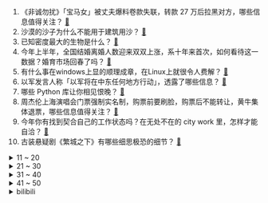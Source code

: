 1. 《非诚勿扰》「宝马女」被丈夫爆料卷款失联，转款 27 万后拉黑对方，哪些信息值得关注？ [:link:](https://www.zhihu.com/question/626222140)
2. 沙漠的沙子为什么不能用于建筑用沙？ [:link:](https://www.zhihu.com/question/624503336)
3. 已知密度最大的生物是什么？ [:link:](https://www.zhihu.com/question/582461671)
4. 今年上半年，全国结婚离婚人数迎来双双上涨，系十年来首次，如何看待这一数据？婚育市场回春了吗？ [:link:](https://www.zhihu.com/question/626069988)
5. 有什么事在windows上显的顺理成章，在Linux上就很令人费解？ [:link:](https://www.zhihu.com/question/613890497)
6. 以军发言人称「以军将在中东任何地方行动」，透露了哪些信息？ [:link:](https://www.zhihu.com/question/626235252)
7. 哪些 Python 库让你相见恨晚？ [:link:](https://www.zhihu.com/question/24590883)
8. 周杰伦上海演唱会门票强制实名制，购票前要刷脸，购票后不能转让，黄牛集体退票，哪些信息值得关注？ [:link:](https://www.zhihu.com/question/625766299)
9. 今年你有找到契合自己的工作状态吗？在无处不在的 city work 里，怎样才能自洽？ [:link:](https://www.zhihu.com/question/625828128)
10. 古装悬疑剧《繁城之下》有哪些细思极恐的细节？ [:link:](https://www.zhihu.com/question/625977674)
<details>
<summary>11 ~ 20</summary>

11. 王毅同沙特外交大臣费萨尔通电话，称以色列的行为已超越自卫范围，应停止对加沙民众的集体惩罚，如何解读？ [:link:](https://www.zhihu.com/question/626199136)
12. 有没有可能有一天，年轻人不再热衷于考公务员？ [:link:](https://www.zhihu.com/question/623119916)
13. 高级语言的程序设计中，对硬盘高频率地读写，这样的操作是需要担忧的吗？ [:link:](https://www.zhihu.com/question/625239054)
14. 如何看待中科大拟撤销英语等 6 个本科专业，称系「学科优化设置需要」？ [:link:](https://www.zhihu.com/question/625905700)
15. 美剧《绝命毒师》里，汉克为什么没有怀疑老白就是海森堡？ [:link:](https://www.zhihu.com/question/286497744)
16. 为什么现在越来越多的人尤其是00后更喜欢打羽毛球而不是乒乓球? [:link:](https://www.zhihu.com/question/513675998)
17. 《龙珠》中机械弗利萨与原来满血全功率的弗利萨相比，哪一个更强一些？ [:link:](https://www.zhihu.com/question/624408931)
18. 长城魏牌汽车CEO陈思英确认离职，为什么入职8个月就离职？你看好魏牌发展前景吗？ [:link:](https://www.zhihu.com/question/626025143)
19. 如何评价 S13 全球总决赛瑞士轮首轮抽签结果？有哪些焦点对局值得期待？ [:link:](https://www.zhihu.com/question/626239787)
20. 如何看待 python 的性能？ [:link:](https://www.zhihu.com/question/40393531)
</details>
<details>
<summary>21 ~ 30</summary>

21. 为什么中国人到了一定年纪就会解锁喝茶基因？ [:link:](https://www.zhihu.com/question/625592275)
22. 巴以冲突已致双方近 4000 人死亡，以军称将对加沙发起大范围地面攻势，局势可能会如何发展？ [:link:](https://www.zhihu.com/question/626197868)
23. 人的大脑会不会出现“过拟合”病? [:link:](https://www.zhihu.com/question/625846838)
24. 特斯拉 9 月中国产汽车销量为 74073 辆，同比下降 11%，下降的主要因素有哪些？ [:link:](https://www.zhihu.com/question/625454673)
25. 曾经著名的黄冈中学，怎么没落了？ [:link:](https://www.zhihu.com/question/65786127)
26. 40系列显卡会再出SUPER吗？ [:link:](https://www.zhihu.com/question/590766856)
27. S13 入围赛 PSG 遭 BDS 让二追三淘汰，PCS 队伍首次无缘世界赛正赛，如何评价这场比赛？ [:link:](https://www.zhihu.com/question/626237021)
28. 美国向地中海东部部署第二艘航母，美国官员称此举意在威慑伊朗和黎巴嫩真主党，会对巴以局势带来哪些影响？ [:link:](https://www.zhihu.com/question/626199463)
29. 你相册中构图最好的照片是什么？ [:link:](https://www.zhihu.com/question/621418764)
30. 如何评价第三十六届金鸡奖提名名单？ [:link:](https://www.zhihu.com/question/626202963)
</details>
<details>
<summary>31 ~ 40</summary>

31. 如何评价《崩坏：星穹铁道》1.4版本出现的新怪物：星际和平公司“安保、外勤、小组长”的技能描述？ [:link:](https://www.zhihu.com/question/626097407)
32. 有个疑问，射雕里为什么完颜洪烈要花重金雇沙通天，侯通海，梁子翁，彭连虎，灵智这几个活宝？ [:link:](https://www.zhihu.com/question/626089953)
33. 能不能用整块厚钢板做房子的墙和楼板？ [:link:](https://www.zhihu.com/question/624633066)
34. 外媒评 S13 五大上单选手，中国上单选手包揽前二，对此你有什么想说的？ [:link:](https://www.zhihu.com/question/625870506)
35. 去年我国结婚人数跌破 700 万对，比上年下降 10.6％，为连续 9 年下降，哪些信息值得关注？ [:link:](https://www.zhihu.com/question/626252873)
36. TI12 小组赛 B 组排名赛成绩出炉，Liquid 第一，AR 第三，如何评价该组战队的表现？ [:link:](https://www.zhihu.com/question/626082446)
37. 如何称量一个鱼塘的液体重量？ [:link:](https://www.zhihu.com/question/562775394)
38. “饮月之乱”的前因后果到底是什么？ [:link:](https://www.zhihu.com/question/619880546)
39. 2023 年双十一有哪些「回过头来觉得真正值得入手」的智能家电好物？ [:link:](https://www.zhihu.com/question/625922028)
40. NASA「灵神星」号启程探索同名金属小行星，这对航天业有哪些意义？ [:link:](https://www.zhihu.com/question/623693248)
</details>
<details>
<summary>41 ~ 50</summary>

41. 《博德之门 3》有哪些必拿的武器装备？ [:link:](https://www.zhihu.com/question/616053777)
42. 为什么《黄鹤楼》这首诗能绝妙到连李白都为之搁笔？ [:link:](https://www.zhihu.com/question/562518835)
43. 汉语有没有必要引入空格以增强可读性？ [:link:](https://www.zhihu.com/question/625604172)
44. 如果不喜欢朋友的某种行为，是否可以提出来？如何开口比较恰当？ [:link:](https://www.zhihu.com/question/625590922)
45. 你从哪个瞬间开始明白自己真的长大了？ [:link:](https://www.zhihu.com/question/625767359)
46. 考上公务员了，是什么感觉？ [:link:](https://www.zhihu.com/question/625129350)
47. 如何评价 2023 法考主观题考试的题目难度？你们考得怎么样？ [:link:](https://www.zhihu.com/question/626212825)
48. 有什么真相让你的观念在一瞬间崩塌？ [:link:](https://www.zhihu.com/question/585476082)
49. 外媒评选 S13 五大中单选手，Chovy 经典榜首，Faker 垫底，如何评价这份榜单？ [:link:](https://www.zhihu.com/question/625868067)
50. 如果此生注定平凡该怎么办? [:link:](https://www.zhihu.com/question/626116773)
</details><details>
<summary>bilibili</summary>

</details>